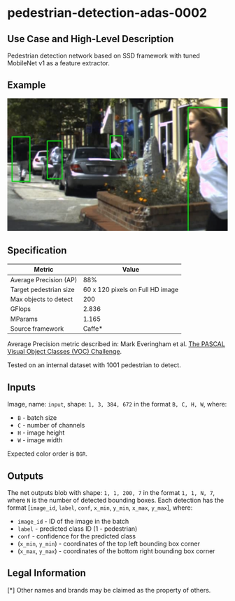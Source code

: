 # pedestrian-detection-adas-0002

## Use Case and High-Level Description

Pedestrian detection network based on SSD framework with tuned MobileNet v1 as a feature extractor.

## Example

![](./assets/pedestrian-detection-adas-0002.png)

## Specification

| Metric                          | Value                                     |
|---------------------------------|-------------------------------------------|
| Average Precision (AP)          | 88%                                       |
| Target pedestrian size          | 60 x 120 pixels on Full HD image          |
| Max objects to detect           | 200                                       |
| GFlops                          | 2.836                                     |
| MParams                         | 1.165                                     |
| Source framework                | Caffe\*                                   |

Average Precision metric described in: Mark Everingham et al.
[The PASCAL Visual Object Classes (VOC) Challenge](https://doi.org/10.1007/s11263-009-0275-4).

Tested on an internal dataset with 1001 pedestrian to detect.

## Inputs

Image, name: `input`, shape: `1, 3, 384, 672` in the format `B, C, H, W`, where:

- `B` - batch size
- `C` - number of channels
- `H` - image height
- `W` - image width

Expected color order is `BGR`.

## Outputs

The net outputs blob with shape: `1, 1, 200, 7` in the format `1, 1, N, 7`, where `N` is the number of detected
bounding boxes. Each detection has the format [`image_id`, `label`, `conf`, `x_min`, `y_min`, `x_max`, `y_max`], where:

- `image_id` - ID of the image in the batch
- `label` - predicted class ID (1 - pedestrian)
- `conf` - confidence for the predicted class
- (`x_min`, `y_min`) - coordinates of the top left bounding box corner
- (`x_max`, `y_max`) - coordinates of the bottom right bounding box corner

## Legal Information
[*] Other names and brands may be claimed as the property of others.
